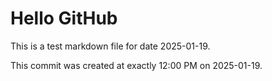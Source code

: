 # Hello GitHub
This is a test markdown file for date 2025-01-19.

This commit was created at exactly 12:00 PM on 2025-01-19.
